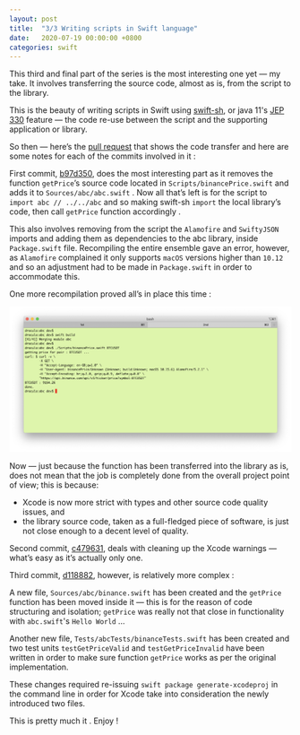 ```yaml
---
layout: post
title:  "3/3 Writing scripts in Swift language"
date:   2020-07-19 00:00:00 +0800
categories: swift
---
```


This third and final part of the series is the most interesting one yet — my take. It involves transferring the source code, almost as is, from the script to the library.

This is the beauty of writing scripts in Swift using [swift-sh](https://github.com/mxcl/swift-sh), or java 11's [JEP 330](https://openjdk.java.net/jeps/330) feature — the code re-use between the script and the supporting application or library.

So then — here’s the [pull request](https://github.com/ivrusuboca/abc/pull/5) that shows the code transfer and here are some notes for each of the commits involved in it :

First commit, [b97d350](https://github.com/ivrusuboca/abc/pull/5/commits/b97d35068a560c01c904e330453dfd6151b37352), does the most interesting part as it removes the function `getPrice`’s source code located in `Scripts/binancePrice.swift` and adds it to `Sources/abc/abc.swift` . Now all that’s left is for the script to `import abc // ../../abc` and so making swift-sh `import` the local library’s code, then call `getPrice` function accordingly .

This also involves removing from the script the `Alamofire` and `SwiftyJSON` imports and adding them as dependencies to the abc library, inside `Package.swift` file. Recompiling the entire ensemble gave an error, however, as `Alamofire` complained it only supports `macOS` versions higher than `10.12` and so an adjustment had to be made in `Package.swift` in order to accommodate this. 

One more recompilation proved all’s in place this time :

![3-writing-scripts-in-swift-language-1.png](/assets/img/3-writing-scripts-in-swift-language-1.png)

Now — just because the function has been transferred into the library as is, does not mean that the job is completely done from the overall project point of view; this is because:
- Xcode is now more strict with types and other source code quality issues, and 
- the library source code, taken as a full-fledged piece of software, is just not close enough to a decent level of quality.

Second commit, [c479631](https://github.com/ivrusuboca/abc/pull/5/commits/c4796310479a271cc4020d87a4f5b6bc1b861675), deals with cleaning up the Xcode warnings — what’s easy as it’s actually only one.

Third commit, [d118882](https://github.com/ivrusuboca/abc/pull/5/commits/d118882aed7d1016627ecacb9eff3ce76a41a55e), however, is relatively more complex :

A new file, `Sources/abc/binance.swift` has been created and the `getPrice` function has been moved inside it — this is for the reason of code structuring and isolation; `getPrice` was really not that close in functionality with `abc.swift`'s `Hello World` …

Another new file, `Tests/abcTests/binanceTests.swift` has been created and two test units `testGetPriceValid` and `testGetPriceInvalid` have been written in order to make sure function `getPrice` works as per the original implementation.

These changes required re-issuing `swift package generate-xcodeproj` in the command line in order for Xcode take into consideration the newly introduced two files.

This is pretty much it . Enjoy !

